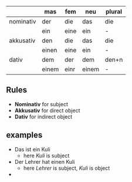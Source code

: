 
|           | mas   | fem  | neu   | plural |
| --------- | ----- | ---- | ----- | ------ |
| nominativ | der   | die  | das   | die    |
|           | ein   | eine | ein   | -      |
| akkusativ | den   | die  | das   | die    |
|           | einen | eine | ein   | -      |
| dativ     | dem   | der  | dem   | den+n  |
|           | einem | einr | einem | -      |

## Rules
- **Nominativ** for subject
- **Akkusativ** for direct object
- **Dativ** for indirect object

## examples
- Das ist ein Kuli
	- here *Kuli* is subject
- Der Lehrer hat einen Kuli
	- here *Lehrer* is subject, *Kuli* is object
- 